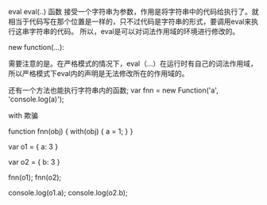 
eval
eval(..) 函数 接受一个字符串为参数，作用是将字符串中的代码给执行了。就相当于代码写在那个位置是一样的，只不过代码是字符串的形式，要调用eval来执行这串字符串的代码。
        所以，eval是可以对词法作用域的环境进行修改的。

new function(...):




需要注意的是。在严格模式的情况下，eval（...）在运行时有自己的词法作用域，所以严格模式下eval内的声明是无法修改所在的作用域的。



还有一个方法也能执行字符串内的函数;
var fnn = new Function('a', 'console.log(a)');


with 欺骗

function fnn(obj) {
    with(obj) {
        a = 1;
    }
}

var o1 = {
    a: 3
}

var o2 = {
    b: 3
}

fnn(o1);
fnn(o2);

console.log(o1.a);
console.log(o2.b);